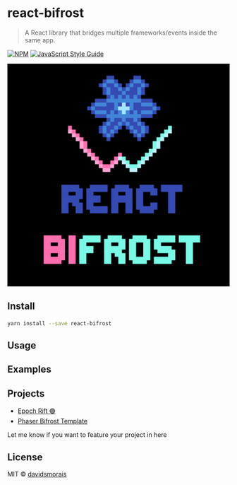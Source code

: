 # react-bifrost

> A React library that bridges multiple frameworks/events inside the same app.

[![NPM](https://img.shields.io/npm/v/dm-react-bifrost.svg)](https://www.npmjs.com/package/dm-react-bifrost) [![JavaScript Style Guide](https://img.shields.io/badge/code_style-standard-brightgreen.svg)](https://standardjs.com)

![Logo](docs/BifrostLogo.png)


## Install

```bash
yarn install --save react-bifrost
```

## Usage
## Examples
## Projects

- [Epoch Rift 🟢](https://epochrift.com)
- [Phaser Bifrost Template](https://github.com/Dark-Magic-Studios/phaser-bifrost-vite-template-ts)

Let me know if you want to feature your project in here
## License

MIT © [davidsmorais](https://github.com/davidsmorais)
